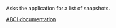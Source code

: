Asks the application for a list of snapshots.

[ABCI documentation](https://docs.cometbft.com/master/spec/abci/abci.html#listsnapshots)